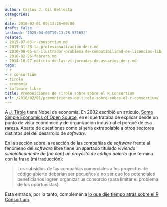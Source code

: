 ```yaml
---
author: Carlos J. Gil Bellosta
categories:
- r
date: 2016-02-01 09:13:28+00:00
draft: false
lastmod: '2025-04-06T19:13:28.555652'
related:
- 2015-07-03-r-consortium.md
- 2015-01-28-la-profesionalizacion-de-r.md
- 2010-08-05-un-ilustrador-problema-de-compatibilidad-de-licencias-libres.md
- 2010-02-26-febrero.md
- 2014-10-27-noticia-de-las-vi-jornadas-de-usuarios-de-r.md
tags:
- r
- r consortium
- tirole
- economía
- software libre
title: Premoniciones de Tirole sobre sobre el R Consortium
url: /2016/02/01/premoniciones-de-tirole-sobre-sobre-el-r-consortium/
---
```


A [J. Tirole](https://en.wikipedia.org/wiki/Jean_Tirole) tiene Nobel de economía. En 2002 escribió un artículo, [Some Simple Economics of Open Source](http://www.people.hbs.edu/jlerner/simple.pdf), en el que trataba de explicar desde un punto de vista económico y de organización industrial el porqué de esa rareza. Aparte de cuestiones como si sería extrapolable  a otros sectores distintos del del desarrollo de _software_.

En la sección sobre la reacción de las compañías de _software_ frente al fenómeno del _software_ libre tiene un apartado titulado _viviendo simbióticamente de [no con] un proyecto de código abierto_ que termina con la frase (mi traducción):

>Los subsidios de las compañías comerciales a los proyectos de código abierto deberían ser pequeños a no ser que los potenciales beneficiarios logren organizar un consorcio (para limitar el problema de los oportunistas).

Esta entrada, por lo tanto, complementa [lo que dije tiempo atrás sobre el R Consortium](https://datanalytics.com/2015/07/03/r-consortium/).